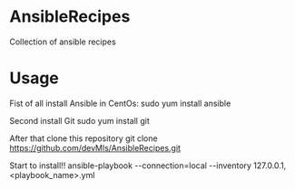 # AnsibleRecipes
Collection of ansible recipes

# Usage
Fist of all install Ansible in CentOs:
sudo yum install ansible

Second install Git
sudo yum install git

After that clone this repository
git clone https://github.com/devMls/AnsibleRecipes.git

Start to install!!
ansible-playbook --connection=local --inventory 127.0.0.1, <playbook_name>.yml
